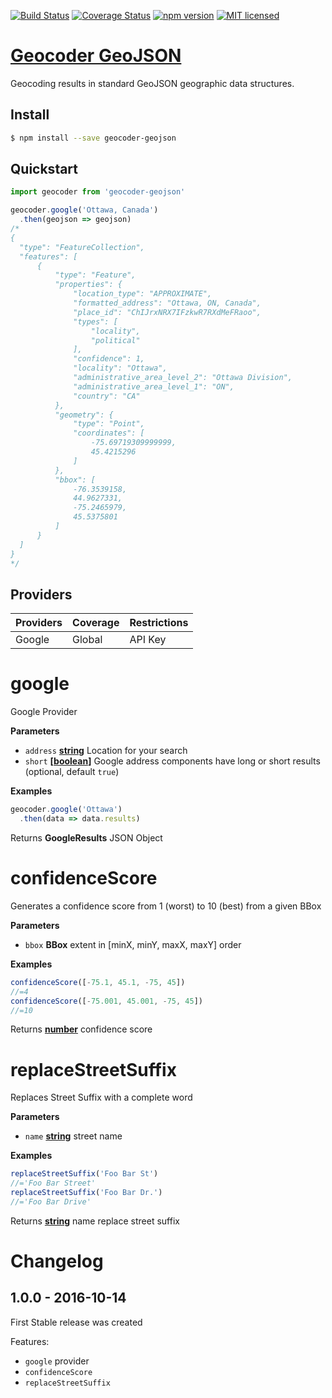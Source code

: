 [![Build Status](https://travis-ci.org/DenisCarriere/geocoder-geojson.svg?branch=master)](https://travis-ci.org/DenisCarriere/geocoder-geojson)
[![Coverage Status](https://coveralls.io/repos/github/DenisCarriere/geocoder-geojson/badge.svg?branch=master)](https://coveralls.io/github/DenisCarriere/geocoder-geojson?branch=master)
[![npm version](https://badge.fury.io/js/geocoder-geojson.svg)](https://badge.fury.io/js/geocoder-geojson)
[![MIT licensed](https://img.shields.io/badge/license-MIT-blue.svg)](https://raw.githubusercontent.com/DenisCarriere/geocoder-geojson/master/LICENSE)

# [Geocoder GeoJSON](https://www.npmjs.com/package/geocoder-geojson)

Geocoding results in standard GeoJSON geographic data structures.

## Install

```bash
$ npm install --save geocoder-geojson
```

## Quickstart

```javascript
import geocoder from 'geocoder-geojson'

geocoder.google('Ottawa, Canada')
  .then(geojson => geojson)
/*
{
  "type": "FeatureCollection",
  "features": [
      {
          "type": "Feature",
          "properties": {
              "location_type": "APPROXIMATE",
              "formatted_address": "Ottawa, ON, Canada",
              "place_id": "ChIJrxNRX7IFzkwR7RXdMeFRaoo",
              "types": [
                  "locality",
                  "political"
              ],
              "confidence": 1,
              "locality": "Ottawa",
              "administrative_area_level_2": "Ottawa Division",
              "administrative_area_level_1": "ON",
              "country": "CA"
          },
          "geometry": {
              "type": "Point",
              "coordinates": [
                  -75.69719309999999,
                  45.4215296
              ]
          },
          "bbox": [
              -76.3539158,
              44.9627331,
              -75.2465979,
              45.5375801
          ]
      }
  ]
}
*/
```

## Providers

| Providers       | Coverage    | Restrictions |
|-----------------|:------------|:-------------|
| Google          | Global      | API Key      |
<!-- Generated by documentation.js. Update this documentation by updating the source code. -->

# google

Google Provider

**Parameters**

-   `address` **[string](https://developer.mozilla.org/en-US/docs/Web/JavaScript/Reference/Global_Objects/String)** Location for your search
-   `short` **\[[boolean](https://developer.mozilla.org/en-US/docs/Web/JavaScript/Reference/Global_Objects/Boolean)]** Google address components have long or short results (optional, default `true`)

**Examples**

```javascript
geocoder.google('Ottawa')
  .then(data => data.results)
```

Returns **GoogleResults** JSON Object

# confidenceScore

Generates a confidence score from 1 (worst) to 10 (best) from a given BBox

**Parameters**

-   `bbox` **BBox** extent in [minX, minY, maxX, maxY] order

**Examples**

```javascript
confidenceScore([-75.1, 45.1, -75, 45])
//=4
confidenceScore([-75.001, 45.001, -75, 45])
//=10
```

Returns **[number](https://developer.mozilla.org/en-US/docs/Web/JavaScript/Reference/Global_Objects/Number)** confidence score

# replaceStreetSuffix

Replaces Street Suffix with a complete word

**Parameters**

-   `name` **[string](https://developer.mozilla.org/en-US/docs/Web/JavaScript/Reference/Global_Objects/String)** street name

**Examples**

```javascript
replaceStreetSuffix('Foo Bar St')
//='Foo Bar Street'
replaceStreetSuffix('Foo Bar Dr.')
//='Foo Bar Drive'
```

Returns **[string](https://developer.mozilla.org/en-US/docs/Web/JavaScript/Reference/Global_Objects/String)** name replace street suffix

# Changelog

## 1.0.0 - 2016-10-14

First Stable release was created

Features:

- `google` provider
- `confidenceScore`
- `replaceStreetSuffix`
